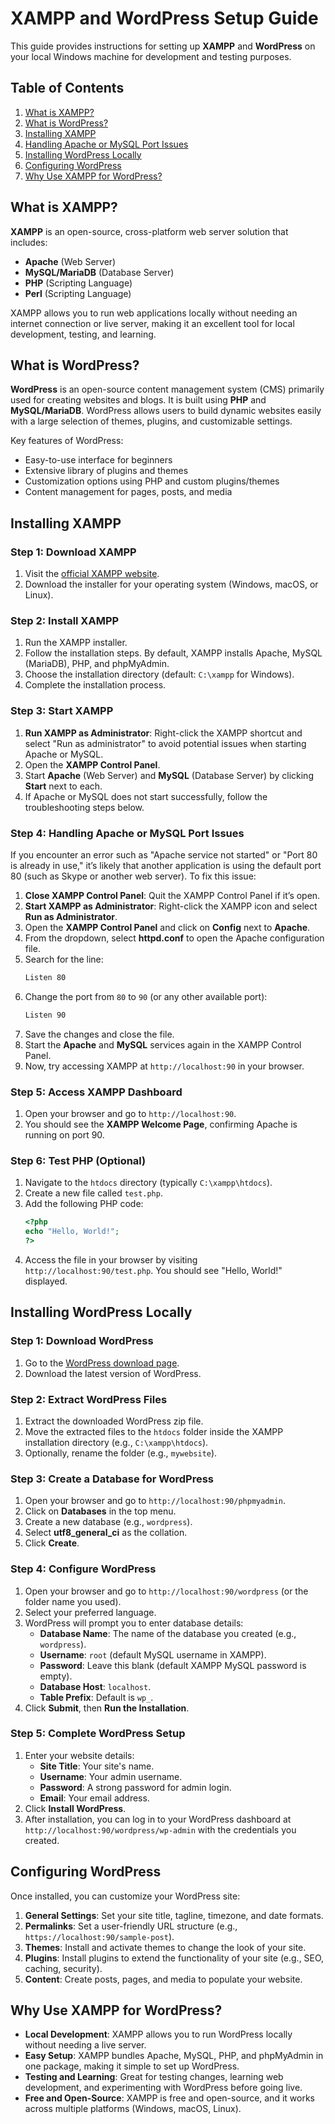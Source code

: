 
# XAMPP and WordPress Setup Guide

This guide provides instructions for setting up **XAMPP** and **WordPress** on your local Windows machine for development and testing purposes.

## Table of Contents
1. [What is XAMPP?](#what-is-xampp)
2. [What is WordPress?](#what-is-wordpress)
3. [Installing XAMPP](#installing-xampp)
4. [Handling Apache or MySQL Port Issues](#handling-apache-or-mysql-port-issues)
5. [Installing WordPress Locally](#installing-wordpress-locally)
6. [Configuring WordPress](#configuring-wordpress)
7. [Why Use XAMPP for WordPress?](#why-use-xampp-for-wordpress)


## What is XAMPP?

**XAMPP** is an open-source, cross-platform web server solution that includes:
- **Apache** (Web Server)
- **MySQL/MariaDB** (Database Server)
- **PHP** (Scripting Language)
- **Perl** (Scripting Language)

XAMPP allows you to run web applications locally without needing an internet connection or live server, making it an excellent tool for local development, testing, and learning.

## What is WordPress?

**WordPress** is an open-source content management system (CMS) primarily used for creating websites and blogs. It is built using **PHP** and **MySQL/MariaDB**. WordPress allows users to build dynamic websites easily with a large selection of themes, plugins, and customizable settings.

Key features of WordPress:
- Easy-to-use interface for beginners
- Extensive library of plugins and themes
- Customization options using PHP and custom plugins/themes
- Content management for pages, posts, and media

## Installing XAMPP

### Step 1: Download XAMPP
1. Visit the [official XAMPP website](https://www.apachefriends.org/index.html).
2. Download the installer for your operating system (Windows, macOS, or Linux).

### Step 2: Install XAMPP
1. Run the XAMPP installer.
2. Follow the installation steps. By default, XAMPP installs Apache, MySQL (MariaDB), PHP, and phpMyAdmin.
3. Choose the installation directory (default: `C:\xampp` for Windows).
4. Complete the installation process.

### Step 3: Start XAMPP
1. **Run XAMPP as Administrator**: Right-click the XAMPP shortcut and select "Run as administrator" to avoid potential issues when starting Apache or MySQL.
2. Open the **XAMPP Control Panel**.
3. Start **Apache** (Web Server) and **MySQL** (Database Server) by clicking **Start** next to each.
4. If Apache or MySQL does not start successfully, follow the troubleshooting steps below.

### Step 4: Handling Apache or MySQL Port Issues
If you encounter an error such as "Apache service not started" or "Port 80 is already in use," it’s likely that another application is using the default port 80 (such as Skype or another web server). To fix this issue:

1. **Close XAMPP Control Panel**: Quit the XAMPP Control Panel if it’s open.
2. **Start XAMPP as Administrator**: Right-click the XAMPP icon and select **Run as Administrator**.
3. Open the **XAMPP Control Panel** and click on **Config** next to **Apache**.
4. From the dropdown, select **httpd.conf** to open the Apache configuration file.
5. Search for the line:
   ```bash
   Listen 80
   ```
6. Change the port from `80` to `90` (or any other available port):
   ```bash
   Listen 90
   ```
7. Save the changes and close the file.
8. Start the **Apache** and **MySQL** services again in the XAMPP Control Panel.
9. Now, try accessing XAMPP at `http://localhost:90` in your browser.

### Step 5: Access XAMPP Dashboard
1. Open your browser and go to `http://localhost:90`.
2. You should see the **XAMPP Welcome Page**, confirming Apache is running on port 90.

### Step 6: Test PHP (Optional)
1. Navigate to the `htdocs` directory (typically `C:\xampp\htdocs`).
2. Create a new file called `test.php`.
3. Add the following PHP code:
   ```php
   <?php
   echo "Hello, World!";
   ?>
   ```
4. Access the file in your browser by visiting `http://localhost:90/test.php`. You should see "Hello, World!" displayed.

## Installing WordPress Locally

### Step 1: Download WordPress
1. Go to the [WordPress download page](https://wordpress.org/download/).
2. Download the latest version of WordPress.

### Step 2: Extract WordPress Files
1. Extract the downloaded WordPress zip file.
2. Move the extracted files to the `htdocs` folder inside the XAMPP installation directory (e.g., `C:\xampp\htdocs`).
3. Optionally, rename the folder (e.g., `mywebsite`).

### Step 3: Create a Database for WordPress
1. Open your browser and go to `http://localhost:90/phpmyadmin`.
2. Click on **Databases** in the top menu.
3. Create a new database (e.g., `wordpress`).
4. Select **utf8_general_ci** as the collation.
5. Click **Create**.

### Step 4: Configure WordPress
1. Open your browser and go to `http://localhost:90/wordpress` (or the folder name you used).
2. Select your preferred language.
3. WordPress will prompt you to enter database details:
   - **Database Name**: The name of the database you created (e.g., `wordpress`).
   - **Username**: `root` (default MySQL username in XAMPP).
   - **Password**: Leave this blank (default XAMPP MySQL password is empty).
   - **Database Host**: `localhost`.
   - **Table Prefix**: Default is `wp_`.
4. Click **Submit**, then **Run the Installation**.

### Step 5: Complete WordPress Setup
1. Enter your website details:
   - **Site Title**: Your site's name.
   - **Username**: Your admin username.
   - **Password**: A strong password for admin login.
   - **Email**: Your email address.
2. Click **Install WordPress**.
3. After installation, you can log in to your WordPress dashboard at `http://localhost:90/wordpress/wp-admin` with the credentials you created.

## Configuring WordPress

Once installed, you can customize your WordPress site:
1. **General Settings**: Set your site title, tagline, timezone, and date formats.
2. **Permalinks**: Set a user-friendly URL structure (e.g., `https://localhost:90/sample-post`).
3. **Themes**: Install and activate themes to change the look of your site.
4. **Plugins**: Install plugins to extend the functionality of your site (e.g., SEO, caching, security).
5. **Content**: Create posts, pages, and media to populate your website.

## Why Use XAMPP for WordPress?

- **Local Development**: XAMPP allows you to run WordPress locally without needing a live server.
- **Easy Setup**: XAMPP bundles Apache, MySQL, PHP, and phpMyAdmin in one package, making it simple to set up WordPress.
- **Testing and Learning**: Great for testing changes, learning web development, and experimenting with WordPress before going live.
- **Free and Open-Source**: XAMPP is free and open-source, and it works across multiple platforms (Windows, macOS, Linux).
